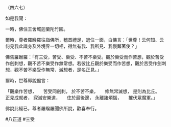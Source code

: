 （四六七）

如是我聞：

一時，佛住王舍城迦蘭陀竹園。

爾時，尊者羅睺羅往詣佛所，稽首禮足，退住一面，白佛言：「世尊！云何知、云何見我此識身及外境界一切相，得無有我、我所見、我慢繫著使？」

佛告羅睺羅：「有三受，苦受、樂受、不苦不樂受。觀於樂受而作苦想，觀於苦受作劍刺想，觀不苦不樂受作無常想。若彼比丘觀於樂受而作苦想，觀於苦受作劍刺想，觀不苦不樂受作無常、滅想者，是名正見。」

爾時，世尊即說偈言：

「觀樂作苦想，　　苦受同劍刺，
於不苦不樂，　　修無常滅想，
是則為比丘。　　正見成就者，
寂滅安樂道，　　住於最後邊，
永離諸煩惱，　　摧伏眾魔軍。」

佛說此經已，尊者羅睺羅聞佛所說，歡喜奉行。




#八正道
#三受
